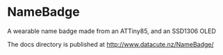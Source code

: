 # NameBadge
A wearable name badge made from an ATTiny85, and an SSD1306 OLED

The docs directory is published at http://www.datacute.nz/NameBadge/
